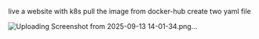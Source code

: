 live a website with k8s 
pull the image  from docker-hub
create two yaml file  



![Uploading Screenshot from 2025-09-13 14-01-34.png…]()

